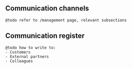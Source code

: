 ## Communication channels

    @todo refer to /management page, relevant subsections

## Communication register

    @todo how to write to:
    - Customers
    - External partners
    - Colleagues



